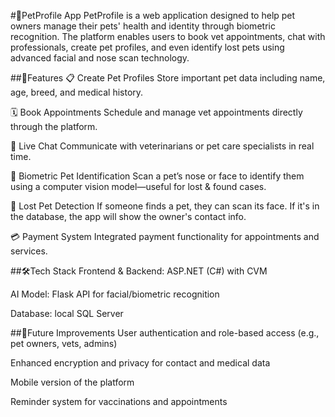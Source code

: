 #🐾PetProfile App
PetProfile is a web application designed to help pet owners manage their pets' health and identity through biometric recognition. The platform enables users to book vet appointments, chat with professionals, create pet profiles, and even identify lost pets using advanced facial and nose scan technology.

##🚀Features
📋 Create Pet Profiles
Store important pet data including name, age, breed, and medical history.

🗓️ Book Appointments
Schedule and manage vet appointments directly through the platform.

💬 Live Chat
Communicate with veterinarians or pet care specialists in real time.

🧠 Biometric Pet Identification
Scan a pet’s nose or face to identify them using a computer vision model—useful for lost & found cases.

🐶 Lost Pet Detection
If someone finds a pet, they can scan its face. If it's in the database, the app will show the owner's contact info.

💳 Payment System
Integrated payment functionality for appointments and services.

##🛠️Tech Stack
Frontend & Backend: ASP.NET (C#) with CVM 

AI Model: Flask API for facial/biometric recognition

Database: local SQL Server

##📌Future Improvements
User authentication and role-based access (e.g., pet owners, vets, admins)

Enhanced encryption and privacy for contact and medical data

Mobile version of the platform

Reminder system for vaccinations and appointments

